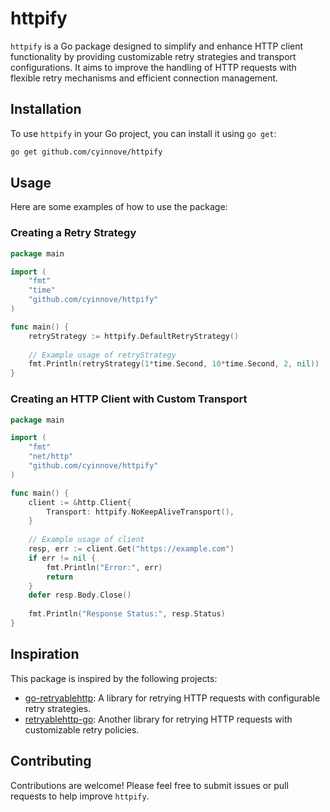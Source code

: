 # httpify

`httpify` is a Go package designed to simplify and enhance HTTP client functionality by providing customizable retry strategies and transport configurations. It aims to improve the handling of HTTP requests with flexible retry mechanisms and efficient connection management.


## Installation

To use `httpify` in your Go project, you can install it using `go get`:

```sh
go get github.com/cyinnove/httpify
```

## Usage

Here are some examples of how to use the package:

### Creating a Retry Strategy

```go
package main

import (
	"fmt"
	"time"
	"github.com/cyinnove/httpify"
)

func main() {
	retryStrategy := httpify.DefaultRetryStrategy()
	
	// Example usage of retryStrategy
	fmt.Println(retryStrategy(1*time.Second, 10*time.Second, 2, nil))
}
```

### Creating an HTTP Client with Custom Transport

```go
package main

import (
	"fmt"
	"net/http"
	"github.com/cyinnove/httpify"
)

func main() {
	client := &http.Client{
		Transport: httpify.NoKeepAliveTransport(),
	}
	
	// Example usage of client
	resp, err := client.Get("https://example.com")
	if err != nil {
		fmt.Println("Error:", err)
		return
	}
	defer resp.Body.Close()
	
	fmt.Println("Response Status:", resp.Status)
}
```


## Inspiration

This package is inspired by the following projects:
- [go-retryablehttp](https://github.com/hashicorp/go-retryablehttp): A library for retrying HTTP requests with configurable retry strategies.
- [retryablehttp-go](https://github.com/projectdiscovery/retryablehttp-go): Another library for retrying HTTP requests with customizable retry policies.

## Contributing

Contributions are welcome! Please feel free to submit issues or pull requests to help improve `httpify`.

